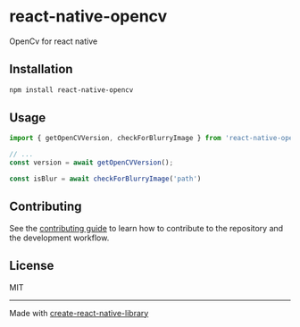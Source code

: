 # react-native-opencv

OpenCv for react native

## Installation

```sh
npm install react-native-opencv
```

## Usage



```js
import { getOpenCVVersion, checkForBlurryImage } from 'react-native-opencv';

// ...
const version = await getOpenCVVersion();

const isBlur = await checkForBlurryImage('path')

```
## Contributing

See the [contributing guide](CONTRIBUTING.md) to learn how to contribute to the repository and the development workflow.

## License

MIT

---

Made with [create-react-native-library](https://github.com/callstack/react-native-builder-bob)
